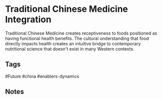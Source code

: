 # Traditional Chinese Medicine Integration

Traditional Chinese Medicine creates receptiveness to foods positioned as having functional health benefits. The cultural understanding that food directly impacts health creates an intuitive bridge to contemporary nutritional science that doesn't exist in many Western contexts.

## Tags
#Future #china #enablers-dynamics

## Notes
<!-- Add your notes here -->
